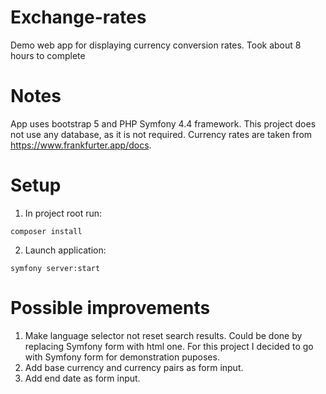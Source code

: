 # Exchange-rates
Demo web app for displaying currency conversion rates. Took about 8 hours to complete

# Notes

App uses bootstrap 5 and PHP Symfony 4.4 framework. This project does not use any database, as it is not required. Currency rates are taken from https://www.frankfurter.app/docs.

# Setup
1. In project root run:
```
composer install
```
2. Launch application:
```
symfony server:start
```

# Possible improvements

1. Make language selector not reset search results. Could be done by replacing Symfony form with html one. For this project I decided to go with Symfony form for demonstration puposes.
2. Add base currency and currency pairs as form input.
3. Add end date as form input.
